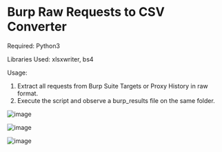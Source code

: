 # Burp Raw Requests to CSV Converter

Required: Python3

Libraries Used: xlsxwriter, bs4

Usage: 
1. Extract all requests from Burp Suite Targets or Proxy History in raw format.
2. Execute the script and observe a burp_results file on the same folder.

![image](https://user-images.githubusercontent.com/17490996/124876748-fc674d80-dfe7-11eb-81f4-9e950f5d9d01.png)

![image](https://user-images.githubusercontent.com/17490996/124877112-64b62f00-dfe8-11eb-8bcf-0206b870a7f6.png)

![image](https://user-images.githubusercontent.com/17490996/124875597-b6f65080-dfe6-11eb-811b-c2149270e869.png)
